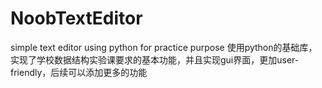 # NoobTextEditor
simple text editor using python for practice purpose
使用python的基础库，实现了学校数据结构实验课要求的基本功能，并且实现gui界面，更加user-friendly，后续可以添加更多的功能
